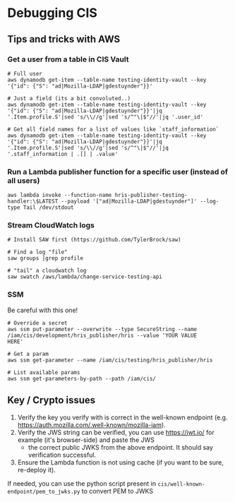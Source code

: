 # Debugging CIS

## Tips and tricks with AWS

### Get a user from a table in CIS Vault

```
# Full user
aws dynamodb get-item --table-name testing-identity-vault --key '{"id": {"S": "ad|Mozilla-LDAP|gdestuynder"}}'

# Just a field (its a bit convoluted..)
aws dynamodb get-item --table-name testing-identity-vault --key '{"id": {"S": "ad|Mozilla-LDAP|gdestuynder"}}'|jq '.Item.profile.S'|sed 's/\\//g'|sed 's/^"\|$"//'|jq '.user_id'

# Get all field names for a list of values like `staff_information`
aws dynamodb get-item --table-name testing-identity-vault --key '{"id": {"S": "ad|Mozilla-LDAP|gdestuynder"}}'|jq '.Item.profile.S'|sed 's/\\//g'|sed 's/^"\|$"//'|jq '.staff_information | .[] | .value' 
```

### Run a Lambda publisher function for a specific user (instead of all users)

```
aws lambda invoke --function-name hris-publisher-testing-handler:\$LATEST --payload '["ad|Mozilla-LDAP|gdestuynder"]' --log-type Tail /dev/stdout 
```

### Stream CloudWatch logs

```
# Install SAW first (https://github.com/TylerBrock/saw)

# Find a log "file"
saw groups |grep profile

# "tail" a cloudwatch log
saw swatch /aws/lambda/change-service-testing-api
```

### SSM

Be careful with this one!
```
# Override a secret
aws ssm put-parameter --overwrite --type SecureString --name /iam/cis/development/hris_publisher/hris --value 'YOUR VALUE
HERE'
```

```
# Get a param
aws ssm get-parameter --name /iam/cis/testing/hris_publisher/hris
```

```
# List available params
aws ssm get-parameters-by-path --path /iam/cis/
```

## Key / Crypto issues

1. Verify the key you verify with is correct in the well-known endpoint (e.g.
   https://auth.mozilla.com/.well-known/mozilla-iam).
2. Verify the JWS string can be verified, you can use https://jwt.io/ for example (it's browser-side) and paste the JWS
   + the correct public JWKS from the above endpoint. It should say verification successful.
3. Ensure the Lambda function is not using cache (if you want to be sure, re-deploy it).

If needed, you can use the python script present in `cis/well-known-endpoint/pem_to_jwks.py` to convert PEM to JWKS
